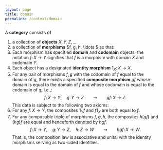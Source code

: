 ```yaml
---
layout: page
title: domain
permalink: /context/domain
---
```

A **category** consists of
1. a collection of **objects** $X, Y, Z, \ldots$
2. a collection of **morphisms** $f, g, h, \ldots $
so that:
1. Each morphism has specified **domain** and **codomain**  objects; the notation $f \colon X \to Y$ signifies that $f$ is a morphism with domain $X$ and codomain $Y$.
2. Each object has a designated **identity morphism** $1_X \colon X \to X$.
3. For any pair of morphisms $f,g$ with the codomain of $f$ equal to the domain of $g$, there exists a specified **composite morphism** $gf$ whose domain is equal to the domain of $f$ and whose codomain is equal to the codomain of $g$, i.e.,:
$$ f \colon X \to Y,\quad g \colon Y \to Z \qquad \rightsquigarrow\qquad gf \colon X \to Z.$$
This data is subject to the following two axioms:
1. For any $f \colon X \to Y$, the composites $1_Y f$ and $f 1_X$ are both equal to $f$.
2. For any composable triple of morphisms $f,g,h$, the composites $h(gf)$ and $(hg)f$ are equal and henceforth denoted by $hgf$.
$$ f \colon X \to Y,\quad g \colon Y \to Z,\quad h \colon Z \to W \qquad \rightsquigarrow\qquad hgf \colon X \to W.$$
That is,  the composition law is associative and unital with the identity morphisms serving as two-sided identities.
